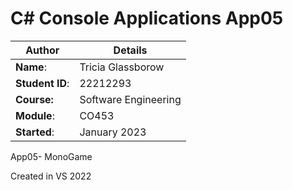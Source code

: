 # C# Console Applications App05
| Author | Details |
| ---- | ---- |
**Name**: | Tricia Glassborow |
**Student ID**: | 22212293 |
**Course:** | Software Engineering |
**Module**: | CO453     |
**Started**: | January 2023 |

App05- MonoGame

Created in VS 2022
